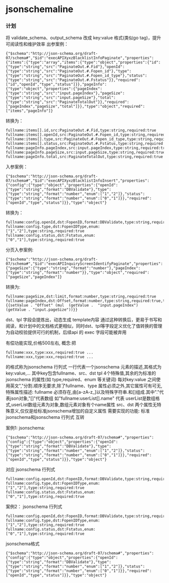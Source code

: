 # jsonschemaline
### 计划
将 validate_schema、output_schema 改成 key:value 格式(类似go tag)，提升可阅读性和维护效率
出参案例：
```
{"$schema":"http://json-schema.org/draft-07/schema#","$id":"execAPIXyxzBlacklistInfoPaginate","properties":{"items":{"type":"array","items":{"type":"object","properties":{"id":{"type":"string","src":"PaginateOut.#.Fid"},"openId":{"type":"string","src":"PaginateOut.#.Fopen_id"},"type":{"type":"string","src":"PaginateOut.#.Fopen_id_type"},"status":{"type":"string","src":"PaginateOut.#.Fstatus"}},"required":["id","openId","type","status"]}},"pageInfo":{"type":"object","properties":{"pageIndex":{"type":"string","src":"input.pageIndex"},"pageSize":{"type":"string","src":"input.pageSize"},"total":{"type":"string","src":"PaginateTotalOut"}},"required":["pageIndex","pageSize","total"]}},"type":"object","required":["items","pageInfo"]}
```
转换为：
```
fullname:items[].id,src:PaginateOut.#.Fid,type:string,required:true
fullname:items[].openId,src:PaginateOut.#.Fopen_id,type:string,required:true
fullname:items[].type,src:PaginateOut.#.Fopen_id_type,type:string,required:true
fullname:items[].status,src:PaginateOut.#.Fstatus,type:string,required:true
fullname:pageInfo.pageIndex,src:input.pageIndex,type:string,required:true
fullname:pageInfo.pageSize,src:input.pageSize,type:string,required:true
fullname:pageInfo.total,src:PaginateTotalOut,type:string,required:true
```

入参案例：
```
{"$schema":"http://json-schema.org/draft-07/schema#","$id":"execAPIXyxzBlacklistInfoInsert","properties":{"config":{"type":"object","properties":{"openId":{"type":"string","format":"DBValidate"},"type":{"type":"string","format":"number","enum":["1","2"]},"status":{"type":"string","format":"number","enum":["0","1"]}},"required":["openId","type","status"]}},"type":"object"}
```
转换为：
```
fullname:config.openId,dst:FopenID,format:DBValidate,type:string,required:true
fullname:config.type,dst:FopenIDType,enum:["1","2"],type:string,required:true
fullname:config.status,dst:Fstatus,enum:["0","1"],type:string,required:true

```
分页入参案例:
```
{"$schema":"http://json-schema.org/draft-07/schema#","$id":"execAPIInquiryScreenIdentifyPaginate","properties":{"pageSize":{"type":"string","format":"number"},"pageIndex":{"type":"string","format":"number"}},"type":"object","required":["pageSize","pageIndex"]}
```
转换为:
```
fullname:pageSize,dst:limit,format:number,type:string,required:true
fullname:pageIndex,dst:Offset,format:number,type:string,required:true,tpl:{{setValue . "Offset" (mul  (getValue .  "input.pageIndex")   (getValue . "input.pageSize"))}}
```
dst、tpl 字段会提炼出，动态生成 template内容
通过这种转换后，更易于书写和阅读，和计划中的文档格式更相似，同时dst、tpl等字段定义优化了值转换的管理为自动校验提供可行的机制，后续api 的 exec 字段可能被弃用

有偿功能实现,价格500左右,
概念:把
```
fullname:xxx,type:xxx,required:true ...
fullname:xxx,type:xxx,required:true ...
```
的格式称为jsonschema 行列式
一行代表一个jsonschema 元素的描述,其格式为key:value,... 其中key包含fullname、src、dst tpl 4个特殊值,其余的为标准的jsonschema 的属性(如 type,required、enum 等关键词) 每对key:value 之间使用英文","分割.顺序无要求,除了fullname、type 属性必须之外,其它属性可有可无,特殊属性描述:
fullname 必须存在,由[a-zA-z_]以及特殊字符串.和[]组成.其中"."代表json对象,"[]"代表数组 如"fullname:userList[].name" 代表 userList是数组格式,userList数组元素为对象,数组元素对象有个name属性
src、dst 两个属性无特殊意义,仅仅是给标准jsonschema增加的自定义属性
需要实现的功能:
标准jsonschema和jsonschema 行列式 互转


案例1:
jsonschema:
```
{"$schema":"http://json-schema.org/draft-07/schema#","properties":{"config":{"type":"object","properties":{"openId":{"type":"string","format":"DBValidate"},"type":{"type":"string","format":"number","enum":["1","2"]},"status":{"type":"string","format":"number","enum":["0","1"]}},"required":["openId","type","status"]}},"type":"object"}
```
对应 jsonschema 行列式

```
fullname:config.openId,dst:FopenID,format:DBValidate,type:string,required:true
fullname:config.type,dst:FopenIDType,enum:["1","2"],type:string,required:true
fullname:config.status,dst:Fstatus,enum:["0","1"],type:string,required:true

```

案例2：
jsonschema 行列式
```
fullname:config.openId,dst:FopenID,format:DBValidate,type:string,required:true
fullname:config.type,dst:FopenIDType,enum:["1","2"],type:string,required:true
fullname:config.status,dst:Fstatus,enum:["0","1"],type:string,required:true
```
jsonschema格式
```
{"$schema":"http://json-schema.org/draft-07/schema#","properties":{"config":{"type":"object","properties":{"openId":{"type":"string","format":"DBValidate"},"type":{"type":"string","format":"number","enum":["1","2"]},"status":{"type":"string","format":"number","enum":["0","1"]}},"required":["openId","type","status"]}},"type":"object"}
```
